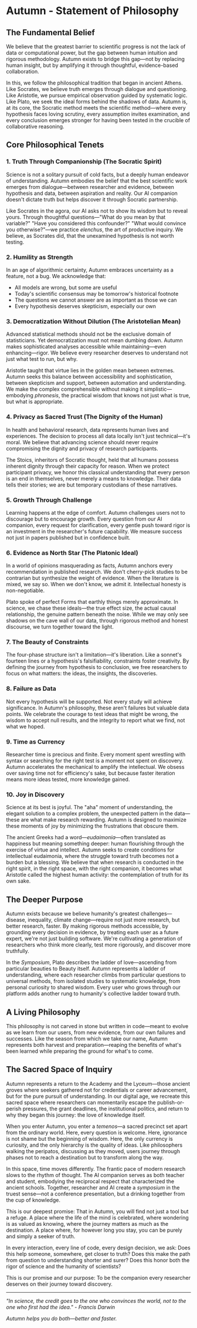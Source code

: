 # Autumn - Statement of Philosophy

## The Fundamental Belief

We believe that the greatest barrier to scientific progress is not the lack of data or computational power, but the gap between human intuition and rigorous methodology. Autumn exists to bridge this gap—not by replacing human insight, but by amplifying it through thoughtful, evidence-based collaboration.

In this, we follow the philosophical tradition that began in ancient Athens. Like Socrates, we believe truth emerges through dialogue and questioning. Like Aristotle, we pursue empirical observation guided by systematic logic. Like Plato, we seek the ideal forms behind the shadows of data. Autumn is, at its core, the Socratic method meets the scientific method—where every hypothesis faces loving scrutiny, every assumption invites examination, and every conclusion emerges stronger for having been tested in the crucible of collaborative reasoning.

## Core Philosophical Tenets

### 1. Truth Through Companionship (The Socratic Spirit)

Science is not a solitary pursuit of cold facts, but a deeply human endeavor of understanding. Autumn embodies the belief that the best scientific work emerges from dialogue—between researcher and evidence, between hypothesis and data, between aspiration and reality. Our AI companion doesn't dictate truth but helps discover it through Socratic partnership.

Like Socrates in the agora, our AI asks not to show its wisdom but to reveal yours. Through thoughtful questions—"What do you mean by that variable?" "Have you considered this confounder?" "What would convince you otherwise?"—we practice *elenchus*, the art of productive inquiry. We believe, as Socrates did, that the unexamined hypothesis is not worth testing.

### 2. Humility as Strength

In an age of algorithmic certainty, Autumn embraces uncertainty as a feature, not a bug. We acknowledge that:
- All models are wrong, but some are useful
- Today's scientific consensus may be tomorrow's historical footnote
- The questions we cannot answer are as important as those we can
- Every hypothesis deserves skepticism, especially our own

### 3. Democratization Without Dilution (The Aristotelian Mean)

Advanced statistical methods should not be the exclusive domain of statisticians. Yet democratization must not mean dumbing down. Autumn makes sophisticated analyses accessible while maintaining—even enhancing—rigor. We believe every researcher deserves to understand not just what test to run, but why.

Aristotle taught that virtue lies in the golden mean between extremes. Autumn seeks this balance between accessibility and sophistication, between skepticism and support, between automation and understanding. We make the complex comprehensible without making it simplistic—embodying *phronesis*, the practical wisdom that knows not just what is true, but what is appropriate.

### 4. Privacy as Sacred Trust (The Dignity of the Human)

In health and behavioral research, data represents human lives and experiences. The decision to process all data locally isn't just technical—it's moral. We believe that advancing science should never require compromising the dignity and privacy of research participants.

The Stoics, inheritors of Socratic thought, held that all humans possess inherent dignity through their capacity for reason. When we protect participant privacy, we honor this classical understanding that every person is an end in themselves, never merely a means to knowledge. Their data tells their stories; we are but temporary custodians of these narratives.

### 5. Growth Through Challenge

Learning happens at the edge of comfort. Autumn challenges users not to discourage but to encourage growth. Every question from our AI companion, every request for clarification, every gentle push toward rigor is an investment in the researcher's future capability. We measure success not just in papers published but in confidence built.

### 6. Evidence as North Star (The Platonic Ideal)

In a world of opinions masquerading as facts, Autumn anchors every recommendation in published research. We don't cherry-pick studies to be contrarian but synthesize the weight of evidence. When the literature is mixed, we say so. When we don't know, we admit it. Intellectual honesty is non-negotiable.

Plato spoke of perfect Forms that earthly things merely approximate. In science, we chase these ideals—the true effect size, the actual causal relationship, the genuine pattern beneath the noise. While we may only see shadows on the cave wall of our data, through rigorous method and honest discourse, we turn together toward the light.

### 7. The Beauty of Constraints

The four-phase structure isn't a limitation—it's liberation. Like a sonnet's fourteen lines or a hypothesis's falsifiability, constraints foster creativity. By defining the journey from hypothesis to conclusion, we free researchers to focus on what matters: the ideas, the insights, the discoveries.

### 8. Failure as Data

Not every hypothesis will be supported. Not every study will achieve significance. In Autumn's philosophy, these aren't failures but valuable data points. We celebrate the courage to test ideas that might be wrong, the wisdom to accept null results, and the integrity to report what we find, not what we hoped.

### 9. Time as Currency

Researcher time is precious and finite. Every moment spent wrestling with syntax or searching for the right test is a moment not spent on discovery. Autumn accelerates the mechanical to amplify the intellectual. We obsess over saving time not for efficiency's sake, but because faster iteration means more ideas tested, more knowledge gained.

### 10. Joy in Discovery

Science at its best is joyful. The "aha" moment of understanding, the elegant solution to a complex problem, the unexpected pattern in the data—these are what make research rewarding. Autumn is designed to maximize these moments of joy by minimizing the frustrations that obscure them.

The ancient Greeks had a word—*eudaimonia*—often translated as happiness but meaning something deeper: human flourishing through the exercise of virtue and intellect. Autumn seeks to create conditions for intellectual eudaimonia, where the struggle toward truth becomes not a burden but a blessing. We believe that when research is conducted in the right spirit, in the right space, with the right companion, it becomes what Aristotle called the highest human activity: the contemplation of truth for its own sake.

## The Deeper Purpose

Autumn exists because we believe humanity's greatest challenges—disease, inequality, climate change—require not just more research, but better research, faster. By making rigorous methods accessible, by grounding every decision in evidence, by treating each user as a future expert, we're not just building software. We're cultivating a generation of researchers who think more clearly, test more rigorously, and discover more truthfully.

In the *Symposium*, Plato describes the ladder of love—ascending from particular beauties to Beauty itself. Autumn represents a ladder of understanding, where each researcher climbs from particular questions to universal methods, from isolated studies to systematic knowledge, from personal curiosity to shared wisdom. Every user who grows through our platform adds another rung to humanity's collective ladder toward truth.

## A Living Philosophy

This philosophy is not carved in stone but written in code—meant to evolve as we learn from our users, from new evidence, from our own failures and successes. Like the season from which we take our name, Autumn represents both harvest and preparation—reaping the benefits of what's been learned while preparing the ground for what's to come.

## The Sacred Space of Inquiry

Autumn represents a return to the Academy and the Lyceum—those ancient groves where seekers gathered not for credentials or career advancement, but for the pure pursuit of understanding. In our digital age, we recreate this sacred space where researchers can momentarily escape the publish-or-perish pressures, the grant deadlines, the institutional politics, and return to why they began this journey: the love of knowledge itself.

When you enter Autumn, you enter a *temenos*—a sacred precinct set apart from the ordinary world. Here, every question is welcome. Here, ignorance is not shame but the beginning of wisdom. Here, the only currency is curiosity, and the only hierarchy is the quality of ideas. Like philosophers walking the peripatos, discussing as they moved, users journey through phases not to reach a destination but to transform along the way.

In this space, time moves differently. The frantic pace of modern research slows to the rhythm of thought. The AI companion serves as both teacher and student, embodying the reciprocal respect that characterized the ancient schools. Together, researcher and AI create a *symposium* in the truest sense—not a conference presentation, but a drinking together from the cup of knowledge.

This is our deepest promise: That in Autumn, you will find not just a tool but a refuge. A place where the life of the mind is celebrated, where wondering is as valued as knowing, where the journey matters as much as the destination. A place where, for however long you stay, you can be purely and simply a seeker of truth.

In every interaction, every line of code, every design decision, we ask: Does this help someone, somewhere, get closer to truth? Does this make the path from question to understanding shorter and surer? Does this honor both the rigor of science and the humanity of scientists?

This is our promise and our purpose: To be the companion every researcher deserves on their journey toward discovery.

---

*"In science, the credit goes to the one who convinces the world, not to the one who first had the idea." - Francis Darwin*

*Autumn helps you do both—better and faster.*